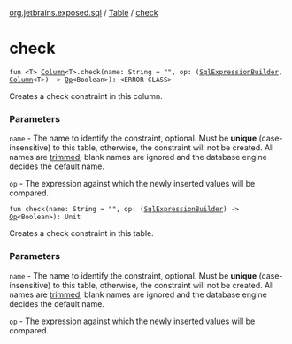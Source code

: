 [org.jetbrains.exposed.sql](../index.md) / [Table](index.md) / [check](.)

# check

`fun <T> `[`Column`](../-column/index.md)`<T>.check(name: String = "", op: (`[`SqlExpressionBuilder`](../-sql-expression-builder/index.md)`, `[`Column`](../-column/index.md)`<T>) -> `[`Op`](../-op/index.md)`<Boolean>): <ERROR CLASS>`

Creates a check constraint in this column.

### Parameters

`name` - The name to identify the constraint, optional. Must be **unique** (case-insensitive) to this table, otherwise, the constraint will
not be created. All names are [trimmed](#), blank names are ignored and the database engine decides the default name.

`op` - The expression against which the newly inserted values will be compared.

`fun check(name: String = "", op: (`[`SqlExpressionBuilder`](../-sql-expression-builder/index.md)`) -> `[`Op`](../-op/index.md)`<Boolean>): Unit`

Creates a check constraint in this table.

### Parameters

`name` - The name to identify the constraint, optional. Must be **unique** (case-insensitive) to this table, otherwise, the constraint will
not be created. All names are [trimmed](#), blank names are ignored and the database engine decides the default name.

`op` - The expression against which the newly inserted values will be compared.
